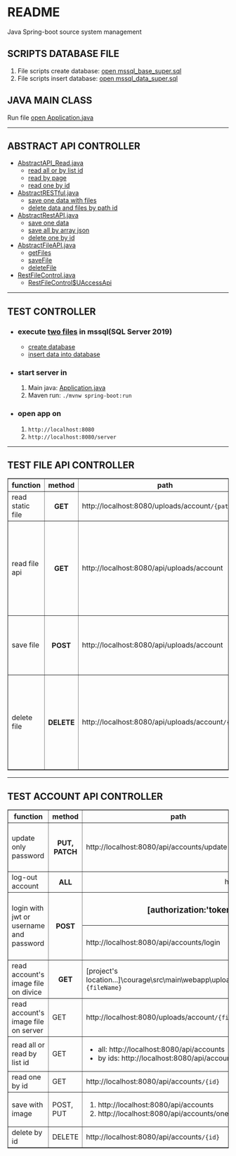 # README
Java Spring-boot source system management

## SCRIPTS DATABASE FILE
1. File scripts create database: [open mssql_base_super.sql](assets/mssql_base_super.sql)<br>
2. File scripts insert database: [open mssql_data_super.sql](assets/mssql_data_super.sql)

## JAVA MAIN CLASS
Run file [open Application.java](src/main/java/courage/Application.java#L9)

<hr>

## ABSTRACT API CONTROLLER
- [AbstractAPI_Read.java](src/main/java/courage/controller/rest/AbstractAPI_Read.java)
  + [read all or by list id](src/main/java/courage/controller/rest/AbstractAPI_Read.java#L31)
  + [read by page](src/main/java/courage/controller/rest/AbstractAPI_Read.java#L49)
  + [read one by id](src/main/java/courage/controller/rest/AbstractAPI_Read.java#L63)
- [AbstractRESTful.java](src/main/java/courage/controller/rest/AbstractRESTful.java)
  + [save one data with files](src/main/java/courage/controller/rest/AbstractRESTful.java#L50)
  + [delete data and files by path id](src/main/java/courage/controller/rest/AbstractRESTful.java#L62)
- [AbstractRestAPI.java](src/main/java/courage/controller/rest/AbstractRestAPI.java)
  + [save one data](src/main/java/courage/controller/rest/AbstractRestAPI.java#L28)
  + [save all by array json](src/main/java/courage/controller/rest/AbstractRestAPI.java#L37)
  + [delete one by id](src/main/java/courage/controller/rest/AbstractRestAPI.java#L47)
- [AbstractFileAPI.java](src/main/java/courage/controller/rest/AbstractFileAPI.java)
  + [getFiles](src/main/java/courage/controller/rest/AbstractFileAPI.java#L57)
  + [saveFile](src/main/java/courage/controller/rest/AbstractFileAPI.java#L74)
  + [deleteFile](src/main/java/courage/controller/rest/AbstractFileAPI.java#L87)
- [RestFileControl.java](src/main/java/courage/controller/rest/RestFileControl.java)
  + [RestFileControl$UAccessApi](src/main/java/courage/controller/rest/RestFileControl.java#L19)
<hr>

## TEST CONTROLLER
<ul>
   <li>
      <h3>execute <a href="assets">two files</a> in mssql(SQL Server 2019)</h3>
      <ul>
         <li><a href="assets/mssql_base_super.sql">create database</a></li>
         <li><a href="assets/mssql_data_super.sql">insert data into database</a></li>
      </ul>
   </li>
   <li>
      <h3>start server in</h3>
      <ol>
         <li>Main java: <a href="src/main/java/courage/Application.java#L9">Application.java</a></li>
         <li>Maven run: <code>./mvnw spring-boot:run</code></li>
      </ol>
   </li>
   <li>
      <h3>open app on</h3>
      <ol>
         <li><code>http://localhost:8080</code></li>
         <li><code>http://localhost:8080/server</code></li>
      </ol>
   </li>
</ul>
<hr>

## TEST FILE API CONTROLLER
<table border>
   <thead>
      <tr>
         <th>function</th>
         <th>method</th>
         <th>path</th>
         <th>example</th>
      </tr>
   </thead>
   <tbody>
      <tr>
         <td>read static file</td>
         <th>GET</th>
         <td>http://localhost:8080/uploads/account<code>/{path}</code> </td>
         <td>http://localhost:8080/uploads/account<code>/default.png</code></td>
      </tr>
      <tr>
         <td>read file api</td>
         <th>GET</th>
         <td>http://localhost:8080/api/uploads/account</td>
         <td>
            <ul>
               <li>
                  <h3>option file api</h3>
                  http://localhost:8080/api/uploads/account
               </li>
               <li>
                  <h3>read byte[] as file</h3>
                  http://localhost:8080/api/uploads/account<code>/default.png?is=true</code>
               </li>
            </ul>
         </td>
      </tr>
      <tr>
         <td>save file</td>
         <th>POST</th>
         <td>http://localhost:8080/api/uploads/account</td>
         <td>
            <code>
               form action="http://localhost:8080/api/uploads/account" enctype="multipart/form-data"
               <br>
               input type="file" name="files" multiple
            </code>
         </td>
      </tr>
      <tr>
         <td>delete file</td>
         <th>DELETE</th>
         <td>http://localhost:8080/api/uploads/account<code>/{path}</code></td>
         <td>
            <ol>
               <li>
                  <h3>delete folder: "test"</h3>
                  http://localhost:8080/api/uploads/account<code>/test</code>
               </li>
               <li>
                  <h3>delete files in folder: "test"</h3>
                  http://localhost:8080/api/uploads/account<code>/test?files=file1.png,file2.jpg,file3.gif</code>
               </li>
            </ol>
         </td>
      </tr>
   </tbody>
</table>

<hr>

## TEST ACCOUNT API CONTROLLER
<table border>
   <thead>
      <tr>
         <th>function</th>
         <th>method</th>
         <th>path</th>
         <th>example</th>
      </tr>
   </thead>
   <tbody>
      <tr>
         <td>update only password</td>
         <th>PUT, PATCH</th>
         <td>http://localhost:8080/api/accounts/update-passowrd</td>
         <td>
            <h3>unique is email or username</h3>
            http://localhost:8080/api/accounts/update-passowrd<code>?unique=...&password=...</code>
         </td>
      </tr>
      <tr>
         <td>log-out account</td>
         <th>ALL</th>
         <td colspan="2" style="text-align: center">
            http://localhost:8080/api/accounts/logout
         </td>
      </tr>
      <tr>
         <td rowspan="2">login with jwt or username and password</td>
         <th rowspan="2">POST</th>
         <td colspan="2" style="text-align: center">
            <h3>[authorization:'token ...'] has higher priority than [username & password]</h3>
         </td>
      </tr>
      <tr>
         <td>http://localhost:8080/api/accounts/login</td>
         <td>
            <ul>
               <li>USERNAME & PASSWORD: <code>?username=admin&password=123</code></li>
               <li>JSON WEB TOKEN: header['authorization'] = '[token...]'</li>
            </ul>
         </td>
      </tr>
      <tr>
         <td>read account's image file on divice</td>
         <th>GET</th>
         <td>[project's location...]\courage\src\main\webapp\uploads\account<code>\{fileName}</code></td>
         <td>[project's location...]\courage\src\main\webapp\uploads\account<code>\default.png</code></td>
      </tr>
      <tr>
         <td>read account's image file on server</td>
         <td>GET</td>
         <td>http://localhost:8080/uploads/account<code>/{fileName}</code></td>
         <td>http://localhost:8080/uploads/account<code>/default.png</code></td>
      </tr>
      <tr>
         <td>read all or read by list id</td>
         <td>GET</td>
         <td>
            <ul>
               <li>all: http://localhost:8080/api/accounts</li>
               <li>by ids: http://localhost:8080/api/accounts<code>?id={ids}</code></li>
            </ul>
         </td>
         <td>
            <ul>
               <li>all: http://localhost:8080/api/accounts</li>
               <li>by ids: http://localhost:8080/api/accounts<code>?id=1001,1002</code></li>
            </ul>
         </td>
      </tr>
      <tr>
         <td>read one by id</td>
         <td>GET</td>
         <td>http://localhost:8080/api/accounts<code>/{id}</code></td>
         <td>http://localhost:8080/api/accounts<code>/1001</code></td>
      </tr>
      <tr>
         <td>save with image</td>
         <td>POST, PUT</td>
         <td>
            <ol>
               <li>http://localhost:8080/api/accounts</li>
               <li>http://localhost:8080/api/accounts/one</li>
            </ol>
         </td>
         <td>
            <code>form action="http://localhost:8080/api/accounts/one" enctype="multipart/form-data"</code> 
         </td>
      </tr>
      <tr>
         <td>delete by id</td>
         <td>DELETE</td>
         <td>http://localhost:8080/api/accounts<code>/{id}</code></td>
         <td>http://localhost:8080/api/accounts<code>/{1001}</code></td>
      </tr>
   </tbody>
</table>
